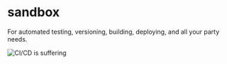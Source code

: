 # sandbox

For automated testing, versioning, building, deploying, and all your party needs.

![CI/CD is suffering](https://github.com/eyzi/sandbox/actions/workflows/autoversion-main.yml/badge.svg)
